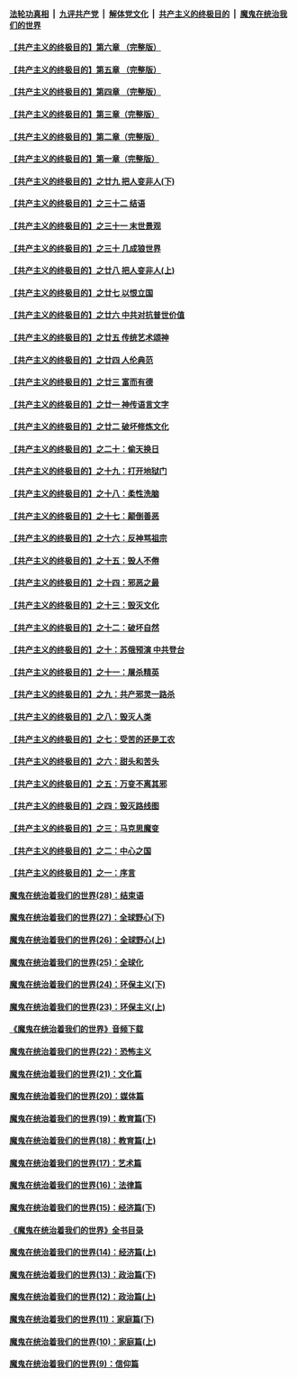 ####  [法轮功真相](../../../../basic/blob/master/README.md?t=01211813) &nbsp;|&nbsp; [九评共产党](../../../../9ping.md/blob/master/README.md?t=01211813) &nbsp;|&nbsp; [解体党文化](../../../../jtdwh.md/blob/master/README.md?t=01211813)  &nbsp;|&nbsp; [共产主义的终极目的](../../../../gczydzjmd.md/blob/master/README.md?t=01211813) &nbsp;|&nbsp; [魔鬼在统治我们的世界](../../../../mgztzwmdsj.md/blob/master/README.md?t=01211813) 

#### [【共产主义的终极目的】第六章 （完整版）](../pages/nsc422/n11428913.md?t=01211813) 

#### [【共产主义的终极目的】第五章 （完整版）](../pages/nsc422/n11428912.md?t=01211813) 

#### [【共产主义的终极目的】第四章 （完整版）](../pages/nsc422/n11428907.md?t=01211813) 

#### [【共产主义的终极目的】第三章（完整版）](../pages/nsc422/n11428848.md?t=01211813) 

#### [【共产主义的终极目的】第二章（完整版）](../pages/nsc422/n11428831.md?t=01211813) 

#### [【共产主义的终极目的】第一章（完整版）](../pages/nsc422/n11417651.md?t=01211813) 

#### [【共产主义的终极目的】之廿九 把人变非人(下)](../pages/nsc422/n11344140.md?t=01211813) 

#### [【共产主义的终极目的】之三十二 结语](../pages/nsc422/n11360535.md?t=01211813) 

#### [【共产主义的终极目的】之三十一 末世景观](../pages/nsc422/n11351129.md?t=01211813) 

#### [【共产主义的终极目的】之三十 几成狼世界](../pages/nsc422/n11348280.md?t=01211813) 

#### [【共产主义的终极目的】之廿八 把人变非人(上)](../pages/nsc422/n11340492.md?t=01211813) 

#### [【共产主义的终极目的】之廿七 以恨立国](../pages/nsc422/n11336944.md?t=01211813) 

#### [【共产主义的终极目的】之廿六 中共对抗普世价值](../pages/nsc422/n11324785.md?t=01211813) 

#### [【共产主义的终极目的】之廿五 传统艺术颂神](../pages/nsc422/n11296396.md?t=01211813) 

#### [【共产主义的终极目的】之廿四 人伦典范](../pages/nsc422/n11296397.md?t=01211813) 

#### [【共产主义的终极目的】之廿三 富而有德](../pages/nsc422/n11283598.md?t=01211813) 

#### [【共产主义的终极目的】之廿一 神传语言文字](../pages/nsc422/n11263265.md?t=01211813) 

#### [【共产主义的终极目的】之廿二 破坏修炼文化](../pages/nsc422/n11245728.md?t=01211813) 

#### [【共产主义的终极目的】之二十：偷天换日](../pages/nsc422/n11238846.md?t=01211813) 

#### [【共产主义的终极目的】之十九：打开地狱门](../pages/nsc422/n11206376.md?t=01211813) 

#### [【共产主义的终极目的】之十八：柔性洗脑](../pages/nsc422/n11199994.md?t=01211813) 

#### [【共产主义的终极目的】之十七：颠倒善恶](../pages/nsc422/n11179782.md?t=01211813) 

#### [【共产主义的终极目的】之十六：反神骂祖宗](../pages/nsc422/n11166798.md?t=01211813) 

#### [【共产主义的终极目的】之十五：毁人不倦](../pages/nsc422/n11166792.md?t=01211813) 

#### [【共产主义的终极目的】之十四：邪恶之最](../pages/nsc422/n11150249.md?t=01211813) 

#### [【共产主义的终极目的】之十三：毁灭文化](../pages/nsc422/n11135227.md?t=01211813) 

#### [【共产主义的终极目的】之十二：破坏自然](../pages/nsc422/n11135214.md?t=01211813) 

#### [【共产主义的终极目的】之十：苏俄预演 中共登台](../pages/nsc422/n11118424.md?t=01211813) 

#### [【共产主义的终极目的】之十一：屠杀精英](../pages/nsc422/n11118442.md?t=01211813) 

#### [【共产主义的终极目的】之九：共产邪灵一路杀](../pages/nsc422/n11114139.md?t=01211813) 

#### [【共产主义的终极目的】之八：毁灭人类](../pages/nsc422/n11108503.md?t=01211813) 

#### [【共产主义的终极目的】之七：受苦的还是工农](../pages/nsc422/n11101809.md?t=01211813) 

#### [【共产主义的终极目的】之六：甜头和苦头](../pages/nsc422/n11096971.md?t=01211813) 

#### [【共产主义的终极目的】之五：万变不离其邪](../pages/nsc422/n11091285.md?t=01211813) 

#### [【共产主义的终极目的】之四：毁灭路线图](../pages/nsc422/n11086284.md?t=01211813) 

#### [【共产主义的终极目的】之三：马克思魔变](../pages/nsc422/n11061941.md?t=01211813) 

#### [【共产主义的终极目的】之二：中心之国](../pages/nsc422/n11047728.md?t=01211813) 

#### [【共产主义的终极目的】之一：序言](../pages/nsc422/n11086077.md?t=01211813) 

#### [魔鬼在统治着我们的世界(28)：结束语](../pages/nsc422/n10936246.md?t=01211813) 

#### [魔鬼在统治着我们的世界(27)：全球野心(下)](../pages/nsc422/n10928319.md?t=01211813) 

#### [魔鬼在统治着我们的世界(26)：全球野心(上)](../pages/nsc422/n10900318.md?t=01211813) 

#### [魔鬼在统治着我们的世界(25)：全球化](../pages/nsc422/n10788205.md?t=01211813) 

#### [魔鬼在统治着我们的世界(24)：环保主义(下)](../pages/nsc422/n10695307.md?t=01211813) 

#### [魔鬼在统治着我们的世界(23)：环保主义(上)](../pages/nsc422/n10688613.md?t=01211813) 

#### [《魔鬼在统治着我们的世界》音频下载](../pages/nsc422/n10635553.md?t=01211813) 

#### [魔鬼在统治着我们的世界(22)：恐怖主义](../pages/nsc422/n10614727.md?t=01211813) 

#### [魔鬼在统治着我们的世界(21)：文化篇](../pages/nsc422/n10597706.md?t=01211813) 

#### [魔鬼在统治着我们的世界(20)：媒体篇](../pages/nsc422/n10586579.md?t=01211813) 

#### [魔鬼在统治着我们的世界(19)：教育篇(下)](../pages/nsc422/n10564808.md?t=01211813) 

#### [魔鬼在统治着我们的世界(18)：教育篇(上)](../pages/nsc422/n10526970.md?t=01211813) 

#### [魔鬼在统治着我们的世界(17)：艺术篇](../pages/nsc422/n10499093.md?t=01211813) 

#### [魔鬼在统治着我们的世界(16)：法律篇](../pages/nsc422/n10485969.md?t=01211813) 

#### [魔鬼在统治着我们的世界(15)：经济篇(下)](../pages/nsc422/n10469975.md?t=01211813) 

#### [《魔鬼在统治着我们的世界》全书目录](../pages/nsc422/n10464261.md?t=01211813) 

#### [魔鬼在统治着我们的世界(14)：经济篇(上)](../pages/nsc422/n10457370.md?t=01211813) 

#### [魔鬼在统治着我们的世界(13)：政治篇(下)](../pages/nsc422/n10448270.md?t=01211813) 

#### [魔鬼在统治着我们的世界(12)：政治篇(上)](../pages/nsc422/n10444576.md?t=01211813) 

#### [魔鬼在统治着我们的世界(11)：家庭篇(下)](../pages/nsc422/n10440961.md?t=01211813) 

#### [魔鬼在统治着我们的世界(10)：家庭篇(上)](../pages/nsc422/n10435448.md?t=01211813) 

#### [魔鬼在统治着我们的世界(9)：信仰篇](../pages/nsc422/n10432159.md?t=01211813) 

